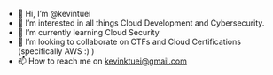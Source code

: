 - 👋 Hi, I’m @kevintuei
- 👀 I’m interested in all things Cloud Development and Cybersecurity.
- 🌱 I’m currently learning Cloud Security
- 💞️ I’m looking to collaborate on CTFs and Cloud Certifications (specifically AWS :) )
- 📫 How to reach me on kevinktuei@gmail.com

<!---
kevintuei/kevintuei is a ✨ special ✨ repository because its `README.md` (this file) appears on your GitHub profile.
You can click the Preview link to take a look at your changes.
--->
